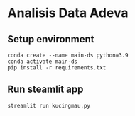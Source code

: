 # Analisis Data Adeva


## Setup environment
```
conda create --name main-ds python=3.9
conda activate main-ds
pip install -r requirements.txt
```

## Run steamlit app
```
streamlit run kucingmau.py
```
